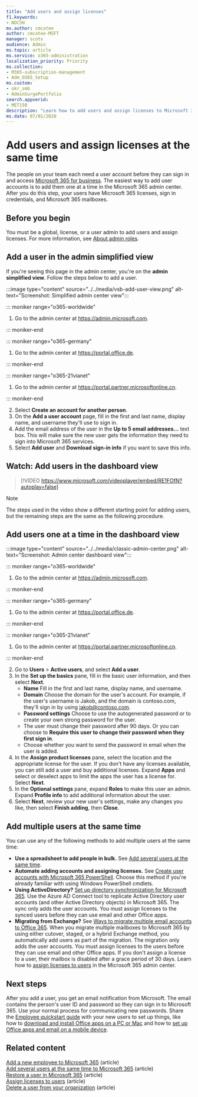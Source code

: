 ```yaml
---
title: "Add users and assign licenses"
f1.keywords:
- NOCSH
ms.author: cmcatee
author: cmcatee-MSFT
manager: scotv
audience: Admin
ms.topic: article
ms.service: o365-administration
localization_priority: Priority
ms.collection: 
- M365-subscription-management
- Adm_O365_Setup
ms.custom:
- okr_smb
- AdminSurgePortfolio
search.appverid:
- MET150
description: "Learn how to add users and assign licenses to Microsoft 365 at the same time."
ms.date: 07/01/2020
---
```


# Add users and assign licenses at the same time

The people on your team each need a user account before they can sign in and access [Microsoft 365 for business](https://www.microsoft.com/microsoft-365/business). The easiest way to add user accounts is to add them one at a time in the Microsoft 365 admin center. After you do this step, your users have Microsoft 365 licenses, sign in credentials, and Microsoft 365 mailboxes.

## Before you begin

You must be a global, license, or a user admin to add users and assign licenses. For more information, see [About admin roles](../../admin/add-users/about-admin-roles.md).

## Add a user in the admin simplified view

If you're seeing this page in the admin center, you're on the **admin simplified view**. Follow the steps below to add a user.

:::image type="content" source="../../media/vsb-add-user-view.png" alt-text="Screenshot: Simplified admin center view":::

::: moniker range="o365-worldwide"

1. Go to the admin center at <https://admin.microsoft.com>.

::: moniker-end

::: moniker range="o365-germany"

1. Go to the admin center at <a href="https://go.microsoft.com/fwlink/p/?linkid=848041" target="_blank">https://portal.office.de</a>.

::: moniker-end

::: moniker range="o365-21vianet"

1. Go to the admin center at <a href="https://go.microsoft.com/fwlink/p/?linkid=850627" target="_blank">https://portal.partner.microsoftonline.cn</a>.

::: moniker-end 

2. Select **Create an account for another person**.
3. On the **Add a user account** page, fill in the first and last name, display name, and username they'll use to sign in.
4. Add the email address of the user in the **Up to 5 email addresses...** text box. This will make sure the new user gets the information they need to sign into Microsoft 365 services.
5. Select **Add user** and **Download sign-in info** if you want to save this info.

## Watch: Add users in the dashboard view

> [!VIDEO https://www.microsoft.com/videoplayer/embed/RE1FOfN?autoplay=false]

> [!NOTE]
> The steps used in the video show a different starting point for adding users, but the remaining steps are the same as the following procedure.

## Add users one at a time in the dashboard view

:::image type="content" source="../../media/classic-admin-center.png" alt-text="Screenshot: Admin center dashboard view":::

::: moniker range="o365-worldwide"

1. Go to the admin center at <https://admin.microsoft.com>.

::: moniker-end

::: moniker range="o365-germany"

1. Go to the admin center at <a href="https://go.microsoft.com/fwlink/p/?linkid=848041" target="_blank">https://portal.office.de</a>.

::: moniker-end

::: moniker range="o365-21vianet"

1. Go to the admin center at <a href="https://go.microsoft.com/fwlink/p/?linkid=850627" target="_blank">https://portal.partner.microsoftonline.cn</a>.

::: moniker-end 

2. Go to **Users** > **Active users**, and select **Add a user**.
3. In the **Set up the basics** pane, fill in the basic user information, and then select **Next**.
    - **Name** Fill in the first and last name, display name, and username.
    - **Domain** Choose the domain for the user's account. For example, if the user's username is Jakob, and the domain is contoso.com, they'll sign in by using jakob@contoso.com.
    - **Password settings** Choose to use the autogenerated password or to create your own strong password for the user.
    - The user must change their password after 90 days. Or you can choose to **Require this user to change their password when they first sign in**.
    - Choose whether you want to  send the password in email when the user is added.
4. In the **Assign product licenses** pane, select the location and the appropriate license for the user. If you don't have any licenses available, you can still add a user and buy additional licenses. Expand **Apps** and select or deselect apps to limit the apps the user has a license for. Select **Next**.
5. In the **Optional settings** pane, expand **Roles** to make this user an admin. Expand **Profile info** to add additional information about the user.
6. Select **Next**, review your new user's settings, make any changes you like, then select **Finish adding**, then **Close**.

## Add multiple users at the same time

You can use any of the following methods to add multiple users at the same time:

- **Use a spreadsheet to add people in bulk.** See [Add several users at the same time](../../enterprise/add-several-users-at-the-same-time.md).
- **Automate adding accounts and assigning licenses.** See [Create user accounts with Microsoft 365 PowerShell](../../enterprise/create-user-accounts-with-microsoft-365-powershell.md). Choose this method if you're already familiar with using Windows PowerShell cmdlets.
- **Using ActiveDirectory?** [Set up directory synchronization for Microsoft 365](../../enterprise/set-up-directory-synchronization.md). Use the Azure AD Connect tool to replicate Active Directory user accounts (and other Active Directory objects) in Microsoft 365. The sync only adds the user accounts. You must assign licenses to the synced users before they can use email and other Office apps.
- **Migrating from Exchange?** See [Ways to migrate multiple email accounts to Office 365](/Exchange/mailbox-migration/mailbox-migration). When you migrate multiple mailboxes to Microsoft 365 by using either cutover, staged, or a hybrid Exchange method, you automatically add users as part of the migration. The migration only adds the user accounts. You must assign licenses to the users before they can use email and other Office apps. If you don't assign a license to a user, their mailbox is disabled after a grace period of 30 days. Learn how to [assign licenses to users](../manage/assign-licenses-to-users.md) in the Microsoft 365 admin center.

## Next steps

After you add a user, you get an email notification from Microsoft. The email contains the person's user ID and password so they can sign in to Microsoft 365. Use your normal process for communicating new passwords. Share the [Employee quickstart guide](../../business-video/employee-quick-setup.md) with your new users to set up things, like how to [download and install Office apps on a PC or Mac](https://support.microsoft.com/office/4414eaaf-0478-48be-9c42-23adc4716658) and how to [set up Office apps and email on a mobile device](https://support.microsoft.com/office/7dabb6cb-0046-40b6-81fe-767e0b1f014f).

## Related content

[Add a new employee to Microsoft 365](add-new-employee.md) (article)\
[Add several users at the same time to Microsoft 365](../../enterprise/add-several-users-at-the-same-time.md) (article)\
[Restore a user in Microsoft 365](restore-user.md) (article)\
[Assign licenses to users](../manage/assign-licenses-to-users.md) (article)\
[Delete a user from your organization](delete-a-user.md) (article)
